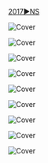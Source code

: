 <!--

<details>
<summary>layout: page
title: ""
permalink: https://jeuxsf.github.io/JSF/DLC

</details>
  
#### hidden field with metadata

-->

[2017►NS](https://ouo.io/8yTRNWQ)

![Cover]()
[]()

![Cover]()
[]()

![Cover]()
[]()

![Cover]()
[]()

![Cover]()
[]()

![Cover]()
[]()

![Cover]()
[]()

![Cover]()
[]()

![Cover]()
[]()
